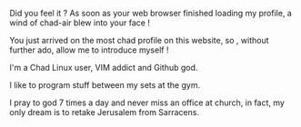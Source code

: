
Did you feel it ? As soon as your web browser finished loading my profile, a wind of chad-air blew into your face !


You just arrived on the most chad profile on this website, so , without further ado, allow me to introduce myself ! 


I'm a Chad Linux user, VIM addict and Github god.


I like to program stuff between my sets at the gym.

 
I pray to god 7 times a day and never miss an office at church, in fact, my only dream is to retake Jerusalem from Sarracens. 



